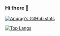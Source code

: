 ### Hi there 👋

<!--
**Arthur185/Arthur185** is a ✨ _special_ ✨ repository because its `README.md` (this file) appears on your GitHub profile.

Here are some ideas to get you started:

- 🔭 I’m currently working on ...
- 🌱 I’m currently learning ...
- 👯 I’m looking to collaborate on ...
- 🤔 I’m looking for help with ...
- 💬 Ask me about ...
- 📫 How to reach me: ...
- 😄 Pronouns: ...
- ⚡ Fun fact: ...
-->
[![Anurag's GitHub stats](https://github-readme-stats.vercel.app/api?username=Arthur185)](https://github.com/anuraghazra/github-readme-stats)

[![Top Langs](https://github-readme-stats.vercel.app/api/top-langs/?username=Arthur185&layout=compact)](https://github.com/anuraghazra/github-readme-stats)
